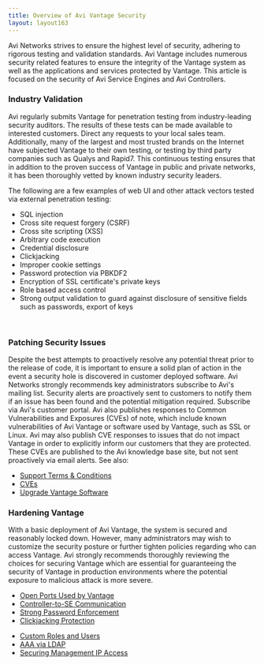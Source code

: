 ```yaml
---
title: Overview of Avi Vantage Security
layout: layout163
---
```

Avi Networks strives to ensure the highest level of security, adhering to rigorous testing and validation standards. Avi Vantage includes numerous security related features to ensure the integrity of the Vantage system as well as the applications and services protected by Vantage. This article is focused on the security of Avi Service Engines and Avi Controllers.

### Industry Validation

Avi regularly submits Vantage for penetration testing from industry-leading security auditors. The results of these tests can be made available to interested customers. Direct any requests to your local sales team.
Additionally, many of the largest and most trusted brands on the Internet have subjected Vantage to their own testing, or testing by third party companies such as Qualys and Rapid7. This continuous testing ensures that in addition to the proven success of Vantage in public and private networks, it has been thoroughly vetted by known industry security leaders.

The following are a few examples of web UI and other attack vectors tested via external penetration testing:

* SQL injection
* Cross site request forgery (CSRF)
* Cross site scripting (XSS)
* Arbitrary code execution
* Credential disclosure
* Clickjacking
* Improper cookie settings
* Password protection via PBKDF2
* Encryption of SSL certificate's private keys
* Role based access control
* Strong output validation to guard against disclosure of sensitive fields such as passwords, export of keys 

 

### Patching Security Issues

Despite the best attempts to proactively resolve any potential threat prior to the release of code, it is important to ensure a solid plan of action in the event a security hole is discovered in customer deployed software.
Avi Networks strongly recommends key administrators subscribe to Avi's mailing list. Security alerts are proactively sent to customers to notify them if an issue has been found and the potential mitigation required. Subscribe via Avi's customer portal.
Avi also publishes responses to Common Vulnerabilities and Exposures (CVEs) of note, which include known vulnerabilities of Avi Vantage or software used by Vantage, such as SSL or Linux. Avi may also publish CVE responses to issues that do not impact Vantage in order to explicitly inform our customers that they are protected. These CVEs are published to the Avi knowledge base site, but not sent proactively via email alerts.
See also:

* <a href="{% vpath %}/support-terms-and-conditions">Support Terms &amp; Conditions</a>
* <a href="{% vpath %}/search?search=cve">CVEs</a>
* <a href="{% vpath %}/upgrading-the-avi-vantage-software">Upgrade Vantage Software</a>

### Hardening Vantage

With a basic deployment of Avi Vantage, the system is secured and reasonably locked down. However, many administrators may wish to customize the security posture or further tighten policies regarding who can access Vantage. Avi strongly recommends thoroughly reviewing the choices for securing Vantage which are essential for guaranteeing the security of Vantage in production environments where the potential exposure to malicious attack is more severe.

* <a href="{% vpath %}/protocol-ports-used-by-avi-vantage-for-management-communication/">Open Ports Used by Vantage</a>
* <a href="{% vpath %}/controller-to-service-engine-communication">Controller-to-SE Communication</a>
* <a href="{% vpath %}/strong-password-enforcement">Strong Password Enforcement</a>
* <a href="{% vpath %}/clickjacking-protection">Clickjacking Protection</a>
<!-- TODO: Figure out where this is actually supposed to point. It's a broken link on the KB. -->
* <a href="{% vpath %}/user-accounts/">Custom Roles and Users</a>
* <a href="{% vpath %}/ldap-auth-profile-test">AAA via LDAP</a>
* <a href="{% vpath %}/securing-management-ip-access">Securing Management IP Access</a>

 

